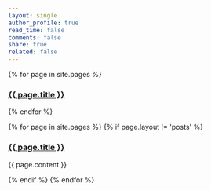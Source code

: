 ```yaml
---
layout: single
author_profile: true
read_time: false
comments: false
share: true
related: false
---
```



<div class="entries-{{ entries_layout }}">
{% for page in site.pages %}
  <h3><a href="{{ page.url }}">{{ page.title }}</a></h3>
{% endfor %}
</div>



{% for page in site.pages %}
  {% if page.layout != 'posts' %}  
    <h3><a href="{{ page.url }}">{{ page.title }}</a></h3>
    <p>{{ page.content }}</p>
  {% endif %}
{% endfor %}

